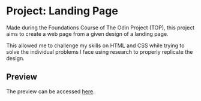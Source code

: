 # Project: Landing Page
Made during the Foundations Course of The Odin Project (TOP), this project aims to create a web page from a given design of a landing page.  

This allowed me to challenge my skills on HTML and CSS while trying to solve the individual problems I face using research to properly replicate the design.  

## Preview
The preview can be accessed [here](https://jdmrabe.github.io/odin-landing-page/).